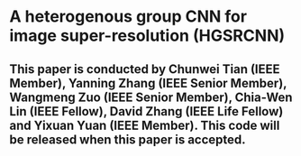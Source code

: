 # A heterogenous group CNN for image super-resolution (HGSRCNN)
## This paper is conducted by Chunwei Tian (IEEE Member), Yanning Zhang (IEEE Senior Member), Wangmeng Zuo (IEEE Senior Member), Chia-Wen Lin (IEEE Fellow), David Zhang (IEEE Life Fellow) and Yixuan Yuan (IEEE Member). This code will be released when this paper is accepted. 

